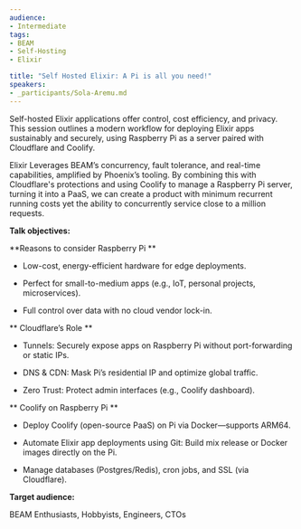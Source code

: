 ```yaml
---
audience:
- Intermediate
tags:
- BEAM
- Self-Hosting
- Elixir

title: "Self Hosted Elixir: A Pi is all you need!"
speakers:
- _participants/Sola-Aremu.md
---
```

Self-hosted Elixir applications offer control, cost efficiency, and privacy. This session outlines a modern workflow for deploying Elixir apps sustainably and securely, using Raspberry Pi as a server paired with Cloudflare and Coolify.

Elixir Leverages BEAM’s concurrency, fault tolerance, and real-time capabilities, amplified by Phoenix’s tooling. By combining this with Cloudflare's protections and using Coolify to manage a Raspberry Pi server, turning it into a PaaS, we can create a product with minimum recurrent running costs yet the ability to concurrently service close to a million requests.

**Talk objectives:**

**Reasons to consider Raspberry Pi **

- Low-cost, energy-efficient hardware for edge deployments.

- Perfect for small-to-medium apps (e.g., IoT, personal projects, microservices).

- Full control over data with no cloud vendor lock-in.

** Cloudflare’s Role **

- Tunnels: Securely expose apps on Raspberry Pi without port-forwarding or static IPs.

- DNS & CDN: Mask Pi’s residential IP and optimize global traffic.

- Zero Trust: Protect admin interfaces (e.g., Coolify dashboard).

** Coolify on Raspberry Pi **

- Deploy Coolify (open-source PaaS) on Pi via Docker—supports ARM64.

- Automate Elixir app deployments using Git: Build mix release or Docker images directly on the Pi.

- Manage databases (Postgres/Redis), cron jobs, and SSL (via Cloudflare).

**Target audience:**

BEAM Enthusiasts, Hobbyists, Engineers, CTOs
